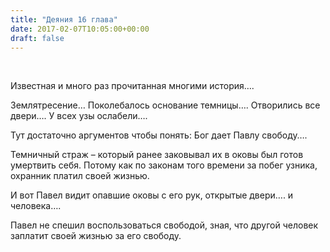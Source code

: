 ```yaml
---
title: "Деяния 16 глава"
date: 2017-02-07T10:05:00+00:00
draft: false
---
```


&nbsp;

Известная и много раз прочитанная многими история&#8230;.

Землятресение… Поколебалось основание темницы…. Отворились все двери…. У всех узы ослабели….

Тут достаточно аргументов чтобы понять: Бог дает Павлу свободу….

Темничный страж &#8211; который ранее заковывал их в оковы был готов умертвить себя. Потому как по законам того времени за побег узника, охранник платил своей жизнью.

И вот Павел видит опавшие оковы с его рук, открытые двери…. и человека….

Павел не спешил воспользоваться свободой, зная, что другой человек заплатит своей жизнью за его свободу.